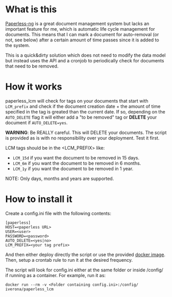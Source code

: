 # What is this

[Paperless-ng](https://github.com/jonaswinkler/paperless-ng) is a great document management system but lacks an important feature for me, which is automatic life cycle management for documents. This means that I can mark a document for auto-removal (or not, see below) after a certain amount of time passes since it is added to the system. 

This is a quick&dirty solution which does not need to modify the data model but instead uses the API and a cronjob to periodically check for documents that need to be removed. 

# How it works

paperless_lcm will check for tags on your documents that start with `LCM_prefix` and check if the document creation date + the amount of time specified in the tag is greated than the current date. If so, depending on the `AUTO_DELETE` flag it will either add a "to be removed" tag or **DELETE** your document if `AUTO_DELETE=yes`. 

**WARNING**: Be REALLY careful. This will DELETE your documents. The script is provided as is with no responsibility over your deployment. Test it first. 

LCM tags should be in the <LCM_PREFIX><value><units> like:
  * `LCM_15d` if you want the document to be removed in 15 days. 
  * `LCM_6m` if you want the document to be removed in 6 months. 
  * `LCM_1y` if you want the document to be removed in 1 year. 
  
 NOTE: Only days, months and years are supported. 

# How to install it

Create a config.ini file with the following contents:

```
[paperless]
HOST=<paperless URL>
USER=<user>
PASSWORD=<password>
AUTO_DELETE=<yes|no>
LCM_PREFIX=<your tag prefix>
```
And then either deploy directly the script or use the provided [docker image](https://hub.docker.com/repository/docker/iverona/paperless_lcm). Then, setup a crontab rule to run it at the desired frequency. 
  
The script will look for config.ini either at the same folder or inside /config/ if running as a container. For example, run it as:

```
docker run --rm -v <Folder containing config.ini>:/config/ iverona/paperless_lcm
```
